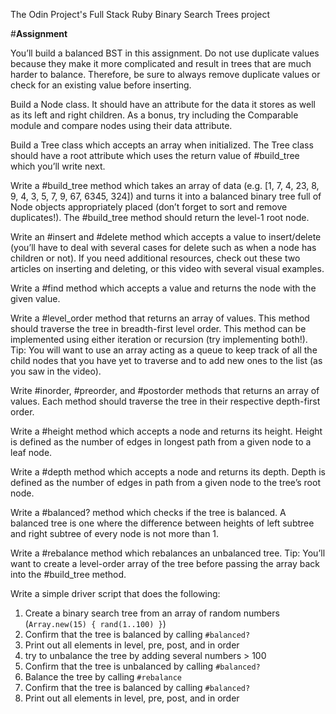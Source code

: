 The Odin Project's Full Stack Ruby Binary Search Trees project

#**Assignment**

You’ll build a balanced BST in this assignment. Do not use duplicate values because they make it more complicated and result in trees that are much harder to balance. Therefore, be sure to always remove duplicate values or check for an existing value before inserting.

Build a Node class. It should have an attribute for the data it stores as well as its left and right children. As a bonus, try including the Comparable module and compare nodes using their data attribute.

Build a Tree class which accepts an array when initialized. The Tree class should have a root attribute which uses the return value of #build_tree which you’ll write next.

Write a #build_tree method which takes an array of data (e.g. [1, 7, 4, 23, 8, 9, 4, 3, 5, 7, 9, 67, 6345, 324]) and turns it into a balanced binary tree full of Node objects appropriately placed (don’t forget to sort and remove duplicates!). The #build_tree method should return the level-1 root node.

Write an #insert and #delete method which accepts a value to insert/delete (you’ll have to deal with several cases for delete such as when a node has children or not). If you need additional resources, check out these two articles on inserting and deleting, or this video with several visual examples.

Write a #find method which accepts a value and returns the node with the given value.

Write a #level_order method that returns an array of values. This method should traverse the tree in breadth-first level order. This method can be implemented using either iteration or recursion (try implementing both!). Tip: You will want to use an array acting as a queue to keep track of all the child nodes that you have yet to traverse and to add new ones to the list (as you saw in the video).

Write #inorder, #preorder, and #postorder methods that returns an array of values. Each method should traverse the tree in their respective depth-first order.

Write a #height method which accepts a node and returns its height. Height is defined as the number of edges in longest path from a given node to a leaf node.

Write a #depth method which accepts a node and returns its depth. Depth is defined as the number of edges in path from a given node to the tree’s root node.

Write a #balanced? method which checks if the tree is balanced. A balanced tree is one where the difference between heights of left subtree and right subtree of every node is not more than 1.

Write a #rebalance method which rebalances an unbalanced tree. Tip: You’ll want to create a level-order array of the tree before passing the array back into the #build_tree method.

Write a simple driver script that does the following:

1. Create a binary search tree from an array of random numbers (`Array.new(15) { rand(1..100) }`)
2. Confirm that the tree is balanced by calling `#balanced?`
3. Print out all elements in level, pre, post, and in order
4. try to unbalance the tree by adding several numbers > 100
5. Confirm that the tree is unbalanced by calling `#balanced?`
6. Balance the tree by calling `#rebalance`
7. Confirm that the tree is balanced by calling `#balanced?`
8. Print out all elements in level, pre, post, and in order
